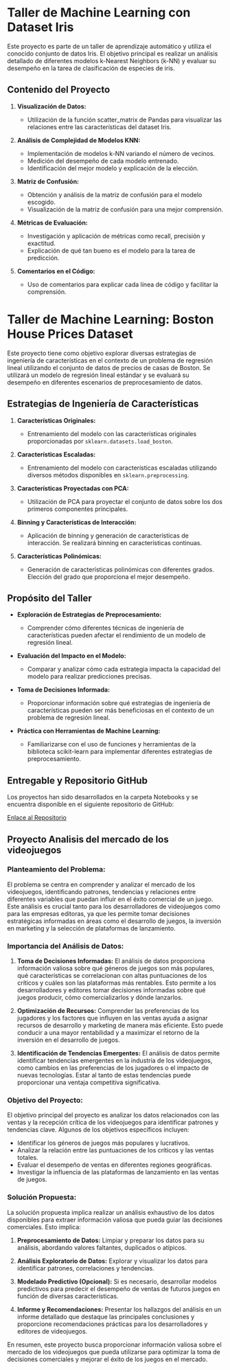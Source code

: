 # Taller de Machine Learning con Dataset Iris

Este proyecto es parte de un taller de aprendizaje automático y utiliza el conocido conjunto de datos Iris. El objetivo principal es realizar un análisis detallado de diferentes modelos k-Nearest Neighbors (k-NN) y evaluar su desempeño en la tarea de clasificación de especies de iris.

## Contenido del Proyecto

1. **Visualización de Datos:**
   - Utilización de la función scatter_matrix de Pandas para visualizar las relaciones entre las características del dataset Iris.

2. **Análisis de Complejidad de Modelos KNN:**
   - Implementación de modelos k-NN variando el número de vecinos.
   - Medición del desempeño de cada modelo entrenado.
   - Identificación del mejor modelo y explicación de la elección.

3. **Matriz de Confusión:**
   - Obtención y análisis de la matriz de confusión para el modelo escogido.
   - Visualización de la matriz de confusión para una mejor comprensión.

4. **Métricas de Evaluación:**
   - Investigación y aplicación de métricas como recall, precisión y exactitud.
   - Explicación de qué tan bueno es el modelo para la tarea de predicción.

5. **Comentarios en el Código:**
   - Uso de comentarios para explicar cada línea de código y facilitar la comprensión.

# Taller de Machine Learning: Boston House Prices Dataset

Este proyecto tiene como objetivo explorar diversas estrategias de ingeniería de características en el contexto de un problema de regresión lineal utilizando el conjunto de datos de precios de casas de Boston. Se utilizará un modelo de regresión lineal estándar y se evaluará su desempeño en diferentes escenarios de preprocesamiento de datos.

## Estrategias de Ingeniería de Características

1. **Características Originales:**
   - Entrenamiento del modelo con las características originales proporcionadas por `sklearn.datasets.load_boston`.

2. **Características Escaladas:**
   - Entrenamiento del modelo con características escaladas utilizando diversos métodos disponibles en `sklearn.preprocessing`.

3. **Características Proyectadas con PCA:**
   - Utilización de PCA para proyectar el conjunto de datos sobre los dos primeros componentes principales.

4. **Binning y Características de Interacción:**
   - Aplicación de binning y generación de características de interacción. Se realizará binning en características continuas.

5. **Características Polinómicas:**
   - Generación de características polinómicas con diferentes grados. Elección del grado que proporciona el mejor desempeño.

## Propósito del Taller

- **Exploración de Estrategias de Preprocesamiento:**
  - Comprender cómo diferentes técnicas de ingeniería de características pueden afectar el rendimiento de un modelo de regresión lineal.

- **Evaluación del Impacto en el Modelo:**
  - Comparar y analizar cómo cada estrategia impacta la capacidad del modelo para realizar predicciones precisas.

- **Toma de Decisiones Informada:**
  - Proporcionar información sobre qué estrategias de ingeniería de características pueden ser más beneficiosas en el contexto de un problema de regresión lineal.

- **Práctica con Herramientas de Machine Learning:**
  - Familiarizarse con el uso de funciones y herramientas de la biblioteca scikit-learn para implementar diferentes estrategias de preprocesamiento.

## Entregable y Repositorio GitHub

Los proyectos han sido desarrollados en la carpeta Notebooks y se encuentra disponible en el siguiente repositorio de GitHub:

[Enlace al Repositorio](https://github.com/gustavo198saavedra/Datascience)

## Proyecto Analisis del mercado de los videojuegos
### Planteamiento del Problema:

El problema se centra en comprender y analizar el mercado de los videojuegos, identificando patrones, tendencias y relaciones entre diferentes variables que puedan influir en el éxito comercial de un juego. Este análisis es crucial tanto para los desarrolladores de videojuegos como para las empresas editoras, ya que les permite tomar decisiones estratégicas informadas en áreas como el desarrollo de juegos, la inversión en marketing y la selección de plataformas de lanzamiento.

### Importancia del Análisis de Datos:

1. **Toma de Decisiones Informadas:** El análisis de datos proporciona información valiosa sobre qué géneros de juegos son más populares, qué características se correlacionan con altas puntuaciones de los críticos y cuáles son las plataformas más rentables. Esto permite a los desarrolladores y editores tomar decisiones informadas sobre qué juegos producir, cómo comercializarlos y dónde lanzarlos.

2. **Optimización de Recursos:** Comprender las preferencias de los jugadores y los factores que influyen en las ventas ayuda a asignar recursos de desarrollo y marketing de manera más eficiente. Esto puede conducir a una mayor rentabilidad y a maximizar el retorno de la inversión en el desarrollo de juegos.

3. **Identificación de Tendencias Emergentes:** El análisis de datos permite identificar tendencias emergentes en la industria de los videojuegos, como cambios en las preferencias de los jugadores o el impacto de nuevas tecnologías. Estar al tanto de estas tendencias puede proporcionar una ventaja competitiva significativa.

### Objetivo del Proyecto:

El objetivo principal del proyecto es analizar los datos relacionados con las ventas y la recepción crítica de los videojuegos para identificar patrones y tendencias clave. Algunos de los objetivos específicos incluyen:

- Identificar los géneros de juegos más populares y lucrativos.
- Analizar la relación entre las puntuaciones de los críticos y las ventas totales.
- Evaluar el desempeño de ventas en diferentes regiones geográficas.
- Investigar la influencia de las plataformas de lanzamiento en las ventas de juegos.

### Solución Propuesta:

La solución propuesta implica realizar un análisis exhaustivo de los datos disponibles para extraer información valiosa que pueda guiar las decisiones comerciales. Esto implica:

1. **Preprocesamiento de Datos:** Limpiar y preparar los datos para su análisis, abordando valores faltantes, duplicados o atípicos.

2. **Análisis Exploratorio de Datos:** Explorar y visualizar los datos para identificar patrones, correlaciones y tendencias.

3. **Modelado Predictivo (Opcional):** Si es necesario, desarrollar modelos predictivos para predecir el desempeño de ventas de futuros juegos en función de diversas características.

4. **Informe y Recomendaciones:** Presentar los hallazgos del análisis en un informe detallado que destaque las principales conclusiones y proporcione recomendaciones prácticas para los desarrolladores y editores de videojuegos.

En resumen, este proyecto busca proporcionar información valiosa sobre el mercado de los videojuegos que pueda utilizarse para optimizar la toma de decisiones comerciales y mejorar el éxito de los juegos en el mercado.



